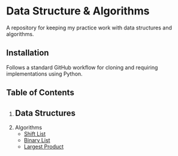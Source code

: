 # Data Structure & Algorithms
A repository for keeping my practice work with data structures and algorithms.

## Installation
Follows a standard GitHub workflow for cloning and requiring implementations using Python.

## Table of Contents
1. Data Structures
    - 
2. Algorithms
    - [Shift List](./challenges/shift-list)
    - [Binary List](./challenges/binary-search)
    - [Largest Product](./challenges/largest-product)
